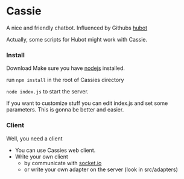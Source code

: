 # Cassie

A nice and friendly chatbot.
Influenced by Githubs [hubot](https://github.com/github/hubot)

Actually, some scripts for Hubot might work with Cassie.


### Install

Download
Make sure you have [nodejs](http://nodejs.org) installed.

run `npm install` in the root of Cassies directory

`node index.js` to start the server.

If you want to customize stuff you can edit index.js and set some parameters. 
This is gonna be better and easier.

### Client
Well, you need a client

- You can use Cassies web client.
- Write your own client
    - by communicate with [socket.io](http://socket.io)
    - or write your own adapter on the server (look in src/adapters)